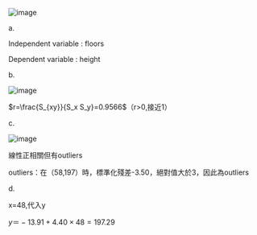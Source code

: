![image](https://github.com/user-attachments/assets/4a15873e-d210-468b-a143-305e4ac15f48)

a. 

Independent variable : floors 

Dependent variable : height

b. 

![image](https://github.com/user-attachments/assets/5df3fbbe-6b57-48bb-ac37-a324d116b699)

$r=\frac{S_{xy}}{S_x S_y}=0.9566$（r>0,接近1）

c. 

![image](https://github.com/user-attachments/assets/e1382484-7447-40f8-ac34-6be64a7db3a9)

線性正相關但有outliers

outliers：在（58,197）時，標準化殘差-3.50，絕對值大於3，因此為outliers

d.

x=48,代入y

$y＝-13.91+4.40\times48=197.29$
